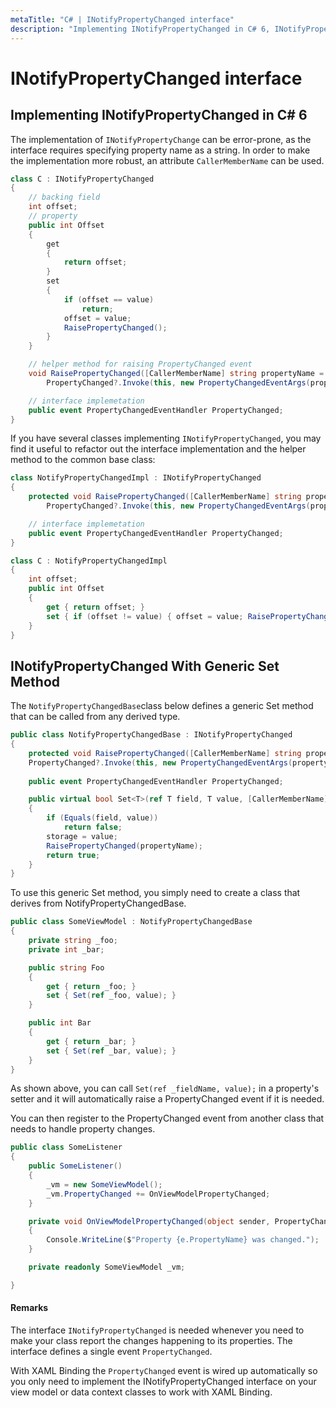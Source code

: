 ```yaml
---
metaTitle: "C# | INotifyPropertyChanged interface"
description: "Implementing INotifyPropertyChanged in C# 6, INotifyPropertyChanged With Generic Set Method"
---
```


# INotifyPropertyChanged interface



## Implementing INotifyPropertyChanged in C# 6


The implementation of `INotifyPropertyChange` can be error-prone, as the interface requires specifying property name as a string. In order to make the implementation more robust, an attribute `CallerMemberName` can be used.

```cs
class C : INotifyPropertyChanged
{
    // backing field
    int offset;
    // property
    public int Offset
    {
        get
        {
            return offset;
        }
        set
        {
            if (offset == value)
                return;
            offset = value;
            RaisePropertyChanged();
        }
    }

    // helper method for raising PropertyChanged event
    void RaisePropertyChanged([CallerMemberName] string propertyName = null) =>
        PropertyChanged?.Invoke(this, new PropertyChangedEventArgs(propertyName));

    // interface implemetation
    public event PropertyChangedEventHandler PropertyChanged;
}

```

If you have several classes implementing `INotifyPropertyChanged`, you may find it useful to refactor out the interface implementation and the helper method to the common base class:

```cs
class NotifyPropertyChangedImpl : INotifyPropertyChanged
{
    protected void RaisePropertyChanged([CallerMemberName] string propertyName = null) =>
        PropertyChanged?.Invoke(this, new PropertyChangedEventArgs(propertyName));

    // interface implemetation
    public event PropertyChangedEventHandler PropertyChanged;
}

class C : NotifyPropertyChangedImpl
{
    int offset;
    public int Offset
    {
        get { return offset; }
        set { if (offset != value) { offset = value; RaisePropertyChanged(); } }
    }
}

```



## INotifyPropertyChanged With Generic Set Method


The `NotifyPropertyChangedBase`class below defines a generic Set method that can be called from any derived type.

```cs
public class NotifyPropertyChangedBase : INotifyPropertyChanged
{
    protected void RaisePropertyChanged([CallerMemberName] string propertyName = null) =>
    PropertyChanged?.Invoke(this, new PropertyChangedEventArgs(propertyName));
    
    public event PropertyChangedEventHandler PropertyChanged;

    public virtual bool Set<T>(ref T field, T value, [CallerMemberName] string propertyName = null)
    {
        if (Equals(field, value))
            return false;
        storage = value;
        RaisePropertyChanged(propertyName);
        return true;
    }
}

```

To use this generic Set method, you simply need to create a class that derives from NotifyPropertyChangedBase.

```cs
public class SomeViewModel : NotifyPropertyChangedBase
{
    private string _foo;
    private int _bar;

    public string Foo
    {
        get { return _foo; }
        set { Set(ref _foo, value); }
    }

    public int Bar
    {
        get { return _bar; }
        set { Set(ref _bar, value); }
    }
}

```

As shown above, you can call `Set(ref _fieldName, value);` in a property's setter and it will automatically raise a PropertyChanged event if it is needed.

You can then register to the PropertyChanged event from another class that needs to handle property changes.

```cs
public class SomeListener
{
    public SomeListener()
    {
        _vm = new SomeViewModel();
        _vm.PropertyChanged += OnViewModelPropertyChanged;
    }

    private void OnViewModelPropertyChanged(object sender, PropertyChangedEventArgs e)
    {
        Console.WriteLine($"Property {e.PropertyName} was changed.");
    }

    private readonly SomeViewModel _vm;

}

```



#### Remarks


The interface `INotifyPropertyChanged` is needed whenever you need to make your class report the changes happening to its properties. The interface defines a single event `PropertyChanged`.

With XAML Binding the `PropertyChanged` event is wired up automatically so you only need to implement the INotifyPropertyChanged interface on your view model or data context classes to work with XAML Binding.


